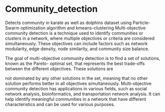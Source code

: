 # Community_detection
Detects community in karate as well as dolphins dataset using Particle-Swarm optimization algorithm and kmeans-clustering
Multi-objective community detection is a technique used to identify communities or clusters in a
network, where multiple objectives or criteria are considered simultaneously. These objectives can
include factors such as network modularity, edge density, node similarity, and community size
balance.

The goal of multi-objective community detection is to find a set of solutions, known as the Pareto-
optimal set, that represents the best trade-offs between the different objectives. These solutions are

not dominated by any other solutions in the set, meaning that no other solution performs better in
all objectives simultaneously. Multi-objective community detection has applications in various
fields, such as social network analysis, bioinformatics, and transportation network analysis. It can
help identify meaningful communities in a network that have different characteristics and can be
used for various purposes.
